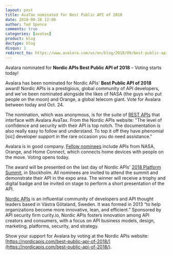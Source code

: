 ```yaml
---
layout: post
title: AvaTax nominated for Best Public API of 2018
date: 2018-09-26 12:00
author: Ted Spence
comments: true
categories: [avatax]
product: blog
doctype: blog
disqus: 1
redirect_to: https://www.avalara.com/us/en/blog/2018/09/best-public-api-2018-nomination.html
---
```


Avalara nominated for **Nordic APIs Best Public API of 2018** – Voting starts today!

Avalara has been nominated for Nordic APIs' **Best Public API of 2018** award! Nordic APIs is a prestigious, global community of API developers, and we’ve been nominated alongside the likes of NASA (the guys who put people on the moon) and Orange, a global telecom giant. Vote for Avalara between today and Oct. 24.

The nomination, which was anonymous, is for the suite of [REST APIs](/api-reference/avatax/rest/v2/) that interface with Avalara AvaTax. From the Nordic APIs website: "The level of confidence and security with their API is top notch. The documentation is also really easy to follow and understand. To top it off they have phenomial [sic] developer support in the rare occasion you do need assistance."

Avalara is in good company. [Fellow nominees](https://nordicapis.com/best-public-api-of-2018/) include APIs from NASA, Orange, and Home Connect, which connects home devices with people on the move. Voting opens today.

The award will be presented on the last day of Nordic APIs' [2018 Platform Summit](https://nordicapis.com/events/the-2018-platform-summit/), in Stockholm. All nominees are invited to attend the summit and demonstrate their API in the expo area. The winner will receive a trophy and digital badge and be invited on stage to perform a short presentation of the API. 

[Nordic APIs](https://nordicapis.com/about/nordic-apis/) is an influential community of developers and API thought leaders based in Västra Götaland, Sweden. It was formed in 2013 “to help organizations become more innovative, lean, and efficient.” Sponsored by API security firm curity.io, Nordic APIs fosters innovation among API creators and consumers, with a focus on API business models, design, marketing, platforms, security, and strategy.

Show your support for Avalara by voting at the Nordic APIs website: [https://nordicapis.com/best-public-api-of-2018/](https://nordicapis.com/best-public-api-of-2018/).






